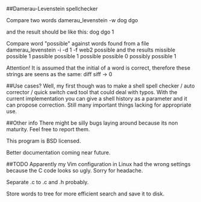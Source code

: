 ##Damerau-Levenstein spellchecker

Compare two words
	damerau_levenstein -w dog dgo

and the result should be like this:
	dog          dgo  1

Compare word "possible" against words found from a file
	damerau_levenstein -i -d 1 -f web2 possible
and the results
	missible   possible  1
	passible   possible  1
	possible   possible  0
	possibly   possible  1

Attention!
It is assumed that the initial of a word is correct, therefore these strings
are seens as the same:
	diff siff -> 0

##Use cases?
Well, my first though was to make a shell spell checker / auto corrector /
quick switch cwd tool that could deal with typos. With the current
implementation you can give a shell history as a parameter and it can propose
correction. Still many important things lacking for appropriate use.

##Other info
There might be silly bugs laying around because its non maturity. Feel free to
report them.

This program is BSD licensed.

Better documentation coming near future.

##TODO
Apparently my Vim configuration in Linux had the wrong settings because the C
code looks so ugly. Sorry for headache.

Separate .c to .c and .h probably.

Store words to tree for more efficient search and save it to disk.

